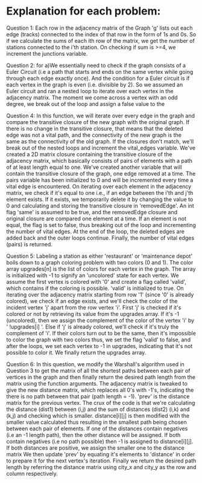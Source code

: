 # Explanation for each problem: 
Question 1:
Each row in the adjacency matrix of the Graph 'g' lists out each edge (tracks) connected to the index of that row in the form of 1s and 0s. So if we calculate the sums of each ith row of the matrix, we get the number of stations connected to the i'th station. On checking if sum is >=4, we increment the junctions variable.

Question 2:
for a)We essentially need to check if the graph consists of a Euler Circuit (i.e a path that starts and ends on the same vertex while going through each edge exactly once). And the condition for a Euler circuit is if each vertex in the graph is even (i.e. divisible by 2). So we assumed an Euler circuit and ran a nested loop to iterate over each vertex in the adjacency matrix. The moment we come across a vertex with an odd degree, we break out of the loop and assign a false value to the

Question 4:
In this function, we will iterate over every edge in the graph and compare the transitive closure of the new graph with the original graph. If there is no change in the transitive closure, that means that the deleted edge was not a vital path, and the connectivity of the new graph is the same as the connectivity of the old graph. If the closures don't match, we'll break out of the nested loops and increment the vital_edges variable. We've created a 2D matrix closure containing the transitive closure of the adjacency matrix, which basically consists of pairs of elements with a path of at least length equal to one. We've created another variable that will contain the transitive closure of the graph, one edge removed at a time. The pairs variable has been initialized to 0 and will be incremented every time a vital edge is encountered.
On iterating over each element in the adjacency matrix, we check if it's equal to one i.e., if an edge between the i'th and j'th element exists. If it exists, we temporarily delete it by changing the value to 0 and calculating and storing the transitive closure in 'removedEdge'. An int flag 'same' is assumed to be true, and the removedEdge closure and original closure are compared one element at a time. If an element is not equal, the flag is set to false, thus breaking out of the loop and incrementing the number of vital edges. At the end of the loop, the deleted edges are added back and the outer loops continue. Finally, the number of vital edges (pairs) is returned.

Question 5:
Labeling a station as either 'restaurant' or 'maintenance depot' boils down to a graph coloring problem with two colors (0 and 1). The color array upgrades[n] is the list of colors for each vertex in the graph. The array is initialized with -1 to signify an 'uncolored' state for each vertex. We assume the first vertex is colored with '0' and create a flag called 'valid', which contains if the coloring is possible. 'valid' is initialized to true.
On iterating over the adjacency matrix starting from row '1' (since '0' is already colored), we check if an edge exists, and we'll check the color of the incident vertex 'j' apart from the row vertex 'i'. First 'j' is checked if it's colored or not by retrieving its value from the upgrades array. If it's -1 (uncolored), then we assign the complement of the color of the vertex 'i' by ' !upgrades[i] '. Else if 'j' is already colored, we'll check if it's truly the complement of 'i'. If their colors turn out to be the same, then it's impossible to color the graph with two colors thus, we set the flag 'valid' to false, and after the loops, we set each vertex to -1 in upgrades, indicating that it's not possible to color it. We finally return the upgrades array.

Question 6:
In this question, we modify the Warshall's algorithm used in Question 3 to get the matrix of all the shortest paths between each pair of vertices in the graph and then finally return the desired path length from the matrix using the function arguments. The adjacency matrix is tweaked to give the new distance matrix, which replaces all 0's with -1's, indicating the there is no path between that pair (path length = -1). 'prev' is the distance matrix for the previous vertex. The crux of the code is that we're calculating the distance (dist1) between (i,j) and the sum of distances (dist2) (i,k) and (k,j) and checking which is smaller. distance[i][j] is then modified with the smaller value calculated thus resulting in the smallest path being chosen between each pair of elements. If one of the distances contain negatives (i.e an -1 length path), then the other distance will be assigned. If both contain negatives (i.e no path possible) then -1 is assigned to distance[i][j]. If both distances are positive, we assign the smaller one to the distance matrix We then update 'prev' by equating it's elements to 'distance' in order to prepare it for the next vertex's iteration. Finally we return the desired path length by referring the distance matrix using city_x and city_y as the row and column respectively.
